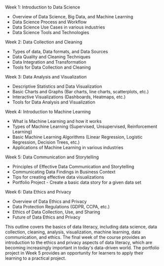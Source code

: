 Week 1: Introduction to Data Science

-   Overview of Data Science, Big Data, and Machine Learning
-   Data Science Process and Workflow
-   Data Science Use Cases in various industries
-   Data Science Tools and Technologies

Week 2: Data Collection and Cleaning

-   Types of data, Data formats, and Data Sources
-   Data Quality and Cleaning Techniques
-   Data Integration and Transformation
-   Tools for Data Collection and Cleaning

Week 3: Data Analysis and Visualization

-   Descriptive Statistics and Data Visualization
-   Basic Charts and Graphs (Bar charts, line charts, scatterplots, etc.)
-   Interactive Visualizations (Dashboards, Heatmaps, etc.)
-   Tools for Data Analysis and Visualization

Week 4: Introduction to Machine Learning

-   What is Machine Learning and how it works
-   Types of Machine Learning (Supervised, Unsupervised, Reinforcement Learning)
-   Basic Machine Learning Algorithms (Linear Regression, Logistic Regression, Decision Trees, etc.)
-   Applications of Machine Learning in various industries

Week 5: Data Communication and Storytelling

-   Principles of Effective Data Communication and Storytelling
-   Communicating Data Findings in Business Context
-   Tips for creating effective data visualizations
-   Portfolio Project - Create a basic data story for a given data set

Week 6: Data Ethics and Privacy

-   Overview of Data Ethics and Privacy
-   Data Protection Regulations (GDPR, CCPA, etc.)
-   Ethics of Data Collection, Use, and Sharing
-   Future of Data Ethics and Privacy

This outline covers the basics of data literacy, including data science, data collection, cleaning, analysis, visualization, machine learning, data communication, and ethics. The final week of the course provides an introduction to the ethics and privacy aspects of data literacy, which are becoming increasingly important in today's data-driven world. The portfolio project in Week 5 provides an opportunity for learners to apply their learning to a practical project.